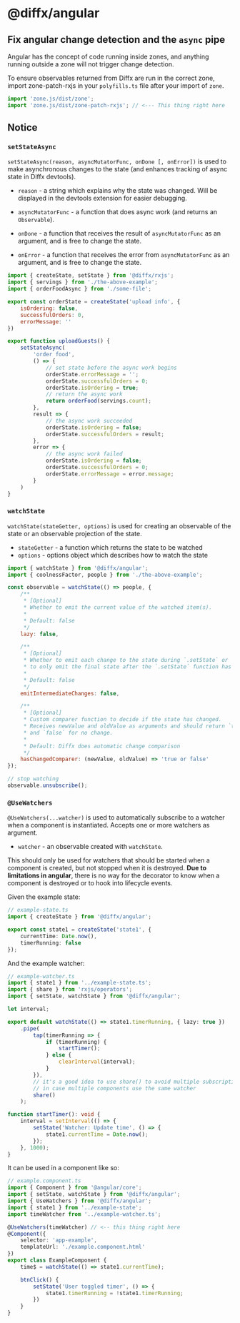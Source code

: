 # @diffx/angular <!-- replaceLine:Diffx -->

## Fix angular change detection and the `async` pipe <!-- prependSection:Usage -->

Angular has the concept of code running inside zones, and anything running outside a zone will not trigger change
detection.

To ensure observables returned from Diffx are run in the correct zone, import zone-patch-rxjs in your `polyfills.ts`
file after your import of `zone`.

```typescript
import 'zone.js/dist/zone';
import 'zone.js/dist/zone-patch-rxjs'; // <--- This thing right here
```

## Notice <!-- removeSection -->

### `setStateAsync` <!-- replaceSection:`setStateAsync` -->

`setStateAsync(reason, asyncMutatorFunc, onDone [, onError])` is used to make asynchronous changes to the state (and
enhances tracking of async state in Diffx devtools).

* `reason` - a string which explains why the state was changed. Will be displayed in the devtools extension for easier
  debugging.

* `asyncMutatorFunc` - a function that does async work (and returns an `Observable`).

* `onDone` - a function that receives the result of `asyncMutatorFunc` as an argument, and is free to change the state.

* `onError` - a function that receives the error from `asyncMutatorFunc` as an argument, and is free to change the
  state.

```javascript
import { createState, setState } from '@diffx/rxjs';
import { servings } from './the-above-example';
import { orderFoodAsync } from './some-file';

export const orderState = createState('upload info', {
    isOrdering: false,
    successfulOrders: 0,
    errorMessage: ''
})

export function uploadGuests() {
    setStateAsync(
        'order food',
        () => {
            // set state before the async work begins
            orderState.errorMessage = '';
            orderState.successfulOrders = 0;
            orderState.isOrdering = true;
            // return the async work
            return orderFood(servings.count);
        },
        result => {
            // the async work succeeded
            orderState.isOrdering = false;
            orderState.successfulOrders = result;
        },
        error => {
            // the async work failed
            orderState.isOrdering = false;
            orderState.successfulOrders = 0;
            orderState.errorMessage = error.message;
        }
    )
}
```

### `watchState` <!-- replaceSection:`watchState` -->

`watchState(stateGetter, options)` is used for creating an observable of the state or an observable projection of the
state.

* `stateGetter` - a function which returns the state to be watched
* `options` - options object which describes how to watch the state

```javascript
import { watchState } from '@diffx/angular';
import { coolnessFactor, people } from './the-above-example';

const observable = watchState(() => people, {
    /**
     * [Optional]
     * Whether to emit the current value of the watched item(s).
     *
     * Default: false
     */
    lazy: false,

    /**
     * [Optional]
     * Whether to emit each change to the state during `.setState` or
     * to only emit the final state after the `.setState` function has finished running.
     *
     * Default: false
     */
    emitIntermediateChanges: false,

    /**
     * [Optional]
     * Custom comparer function to decide if the state has changed.
     * Receives newValue and oldValue as arguments and should return `true` for changed
     * and `false` for no change.
     *
     * Default: Diffx does automatic change comparison
     */
    hasChangedComparer: (newValue, oldValue) => 'true or false'
});

// stop watching
observable.unsubscribe();
```

### `@UseWatchers` <!-- append:Usage -->

`@UseWatchers(...watcher)` is used to automatically subscribe to a watcher when a component is instantiated. Accepts one
or more watchers as argument.

* `watcher` - an observable created with `watchState`.

This should only be used for watchers that should be started when a component is created, but not stopped when it is
destroyed. **Due to limitations in angular**, there is no way for the decorator to know when a component is destroyed or
to hook into lifecycle events.

Given the example state:

```typescript
// example-state.ts
import { createState } from '@diffx/angular';

export const state1 = createState('state1', {
    currentTime: Date.now(),
    timerRunning: false
});
```

And the example watcher:

```typescript
// example-watcher.ts
import { state1 } from '../example-state.ts';
import { share } from 'rxjs/operators';
import { setState, watchState } from '@diffx/angular';

let interval;

export default watchState(() => state1.timerRunning, { lazy: true })
    .pipe(
        tap(timerRunning => {
            if (timerRunning) {
                startTimer();
            } else {
                clearInterval(interval);
            }
        }),
        // it's a good idea to use share() to avoid multiple subscriptions
        // in case multiple components use the same watcher
        share()
    );

function startTimer(): void {
    interval = setInterval(() => {
        setState('Watcher: Update time', () => {
            state1.currentTime = Date.now();
        });
    }, 1000);
}
```

It can be used in a component like so:

```typescript
// example.component.ts
import { Component } from '@angular/core';
import { setState, watchState } from '@diffx/angular';
import { UseWatchers } from '@diffx/angular';
import { state1 } from '../example-state';
import timeWatcher from '../example-watcher.ts';

@UseWatchers(timeWatcher) // <-- this thing right here
@Component({
    selector: 'app-example',
    templateUrl: './example.component.html'
})
export class ExampleComponent {
    time$ = watchState(() => state1.currentTime);

    btnClick() {
        setState('User toggled timer', () => {
            state1.timerRunning = !state1.timerRunning;
        })
    }
}
```
